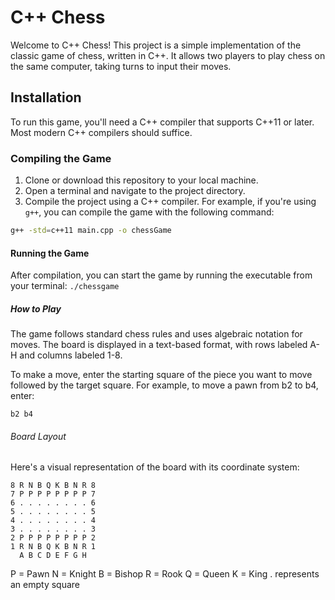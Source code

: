 # C++ Chess

Welcome to C++ Chess! This project is a simple implementation of the classic game of chess, written in C++. It allows two players to play chess on the same computer, taking turns to input their moves.

## Installation

To run this game, you'll need a C++ compiler that supports C++11 or later. Most modern C++ compilers should suffice.

### Compiling the Game

1. Clone or download this repository to your local machine.
2. Open a terminal and navigate to the project directory.
3. Compile the project using a C++ compiler. For example, if you're using `g++`, you can compile the game with the following command:

```sh
g++ -std=c++11 main.cpp -o chessGame
```

#### Running the Game
After compilation, you can start the game by running the executable from your terminal:
```./chessgame```

##### How to Play
The game follows standard chess rules and uses algebraic notation for moves. The board is displayed in a text-based format, with rows labeled A-H and columns labeled 1-8.

To make a move, enter the starting square of the piece you want to move followed by the target square. For example, to move a pawn from b2 to b4, enter:

```b2 b4```

###### Board Layout
Here's a visual representation of the board with its coordinate system:

```A B C D E F G H
8 R N B Q K B N R 8
7 P P P P P P P P 7
6 . . . . . . . . 6
5 . . . . . . . . 5
4 . . . . . . . . 4
3 . . . . . . . . 3
2 P P P P P P P P 2
1 R N B Q K B N R 1
  A B C D E F G H
```
P = Pawn
N = Knight
B = Bishop
R = Rook
Q = Queen
K = King
. represents an empty square